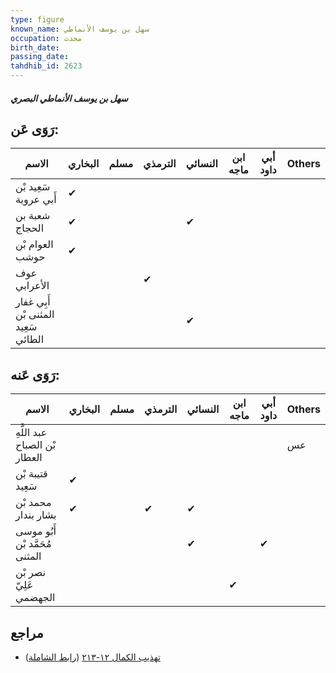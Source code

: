 ```yaml
---
type: figure
known_name: سهل بن يوسف الأنماطي
occupation: محدث
birth_date:
passing_date:
tahdhib_id: 2623
---
```

##### سهل بن يوسف الأنماطي البصري

## رَوَى عَن:
| الاسم                               | البخاري | مسلم | الترمذي | النسائي | ابن ماجه | أبي داود | Others |
| ----------------------------------- | ------- | ---- | ------- | ------- | -------- | -------- | ------ |
| سَعِيد بْن أَبي عروية               | ✔       |      |         |         |          |          |        |
| شعبة بن الحجاج                      | ✔       |      |         | ✔       |          |          |        |
| العوام بْن حوشب                     | ✔       |      |         |         |          |          |        |
| عوف الأعرابي                        |         |      | ✔       |         |          |          |        |
| أَبِي غفار المثنى بْن سَعِيد الطائي |         |      |         | ✔       |          |          |        |
## رَوَى عَنه:
| الاسم                          | البخاري | مسلم | الترمذي | النسائي | ابن ماجه | أبي داود | Others |
| ------------------------------ | ------- | ---- | ------- | ------- | -------- | -------- | ------ |
| عبد اللَّهِ بْن الصباح العطار  |         |      |         |         |          |          | عس     |
| قتيبة بْن سَعِيد               | ✔       |      |         |         |          |          |        |
| محمد بْن بشار بندار            | ✔       |      | ✔       | ✔       |          |          |        |
| أَبُو موسى مُحَمَّد بْن المثنى |         |      |         | ✔       |          | ✔        |        |
| نصر بْن عَلِيّ الجهضمي         |         |      |         |         | ✔        |          |        |
## مراجع
- [تهذيب الكمال ١٢-٢١٣](obsidian://open?vault=Tahdhib-al-Kamal&file=Figures/٢٦٢٣-سهل%20بن%20يوسف%20الأنماطي%20البصري) ([رابط الشاملة](https://shamela.ws/book/3722/5986))